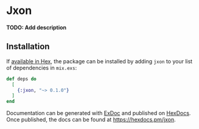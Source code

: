 # Jxon

**TODO: Add description**

## Installation

If [available in Hex](https://hex.pm/docs/publish), the package can be installed
by adding `jxon` to your list of dependencies in `mix.exs`:

```elixir
def deps do
  [
    {:jxon, "~> 0.1.0"}
  ]
end
```

Documentation can be generated with [ExDoc](https://github.com/elixir-lang/ex_doc)
and published on [HexDocs](https://hexdocs.pm). Once published, the docs can
be found at <https://hexdocs.pm/jxon>.

